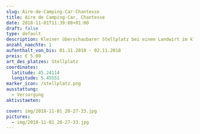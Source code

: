 ```yaml
---
slug: Aire-de-Camping-Car-Chantesse
title: Aire de Camping-Car, Chantesse
date: 2018-11-01T11:39:08+01:00
draft: false
type: default
description: Kleiner überschaubarer Stellplatz bei einem Landwirt im kleinen Ort Chantesse. Wir haben nur übernachtet.
anzahl_naechte: 1
aufenthalt_von_bis: 01.11.2018 - 02.11.2018
preis: € 5.00
art_des_platzes: Stellplatz
coordinates:
  latitude: 45.24114
  longitude: 5.45551
marker_icon: /stellplatz.png
ausstattung:
  - Versorgung
aktivitaeten:

cover: img/2018-11-01_20-27-33.jpg
pictures:
  - img/2018-11-01_20-27-33.jpg
---
```

